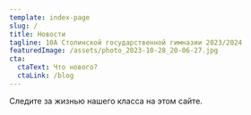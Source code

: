 ```yaml
---
template: index-page
slug: /
title: Новости
tagline: 10А Столинской государственной гимназии 2023/2024
featuredImage: /assets/photo_2023-10-28_20-06-27.jpg
cta:
  ctaText: Что нового?
  ctaLink: /blog
---
```

<meta name="yandex-verification" content="8578b4db27d073dc" />

Следите за жизнью нашего класса на этом сайте.
